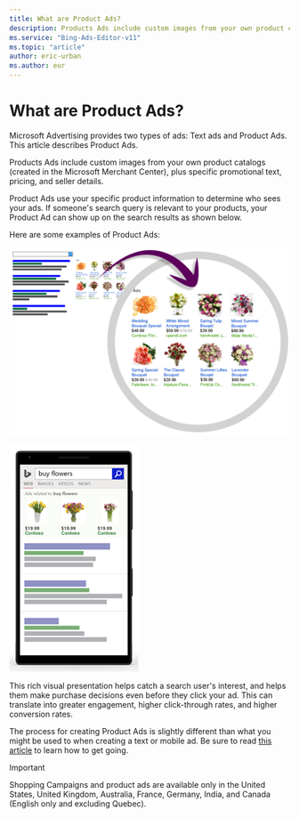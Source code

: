 ```yaml
---
title: What are Product Ads?
description: Products Ads include custom images from your own product catalogs (created in the Microsoft Merchant Center), plus specific promotional text, pricing, and seller details.
ms.service: "Bing-Ads-Editor-v11"
ms.topic: "article"
author: eric-urban
ms.author: eur
---
```


# What are Product Ads?

Microsoft Advertising provides two types of ads: Text ads and Product Ads. This article describes Product Ads.

Products Ads include custom images from your  own product catalogs (created in the Microsoft Merchant Center), plus specific promotional  text, pricing, and seller details.

Product Ads use your specific product information  to determine who sees your ads. If someone's  search query is relevant to your products, your  Product Ad can show up on the search results as shown below.

Here are some examples of Product Ads:

![Ad example](../images/BA_ScreenCap_ProductAdsExample.png)

![Mobile ad example](../images/BA_CONC_productAds_Mobile.png)

This rich visual presentation helps catch  a search user's interest, and helps them make purchase  decisions even before they click your ad.  This can translate into greater engagement, higher  click-through rates, and higher conversion rates.

The process for creating Product Ads is slightly different than what you might be used to when creating a text or mobile ad. Be sure to read [this article](./hlp_BAE_CONC_BSC_GetStarted.md) to learn how to get going.

> [!IMPORTANT]
> Shopping Campaigns and product ads are available only in the United States, United Kingdom, Australia, France, Germany, India, and Canada (English only and excluding Quebec).


